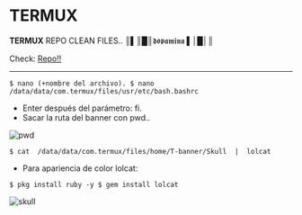 # TERMUX
**TERMUX** REPO CLEAN FILES.. ║▌║█║𝖉𝖔𝖕𝖆𝖒𝖎𝖓𝖆 ▌│█│║

Check: [Repo!!](https://yanlimeng.github.io/TERMUX) 

<hr>


`
$ nano (+nombre del archivo).
$ nano /data/data/com.termux/files/usr/etc/bash.bashrc
`


- Enter después del parámetro: fi.
- Sacar la ruta del banner con pwd..

![pwd](https://user-images.githubusercontent.com/80227002/111914267-9f17b280-8a71-11eb-9c51-8b69e23b2775.jpg)

`
$ cat  /data/data/com.termux/files/home/T-banner/Skull  |  lolcat
`


- Para apariencia de color lolcat:

`
$ pkg install ruby -y
$ gem install lolcat
`

![skull](https://user-images.githubusercontent.com/80227002/111914291-ae96fb80-8a71-11eb-935c-a2790e8afa23.jpg)
